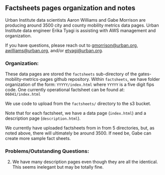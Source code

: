 ## Factsheets pages organization and notes

Urban Institute data scientists Aaron Williams and Gabe Morrison are producing around 3500 city and county mobility metrics data pages. 
Urban Institute data engineer Erika Tyagi is assisting with AWS management and organization. 

If you have questions, please reach out to gmorrison@urban.org, awilliams@urban.org, and/or etyagi@urban.org.

### Organization:

These data pages are stored the `factsheets` sub-directory of the gates-mobility-metrics-pages 
github repository. Within `factsheets`, we have folder organization of the form:
`YYYYY/index.html` where `YYYYY` is a five digit fips code. 
One currently operational factsheet can be found at: 
`06041/index.html`

We use code to upload from the `factsheets/` directory to the s3 bucket. 

Note that for each factsheet, we have a data page (`index.html`) and a description page 
(`description.html`).

We currently have uploaded factsheets from in from 5 directories, but, as noted above, there will ultimately be 
around 3500. If need be, Gabe can create more sample fact sheets. 

### Problems/Outstanding Questions:

2. We have many description pages even though they are all the identical. This seems inelegant but may be totally fine. 